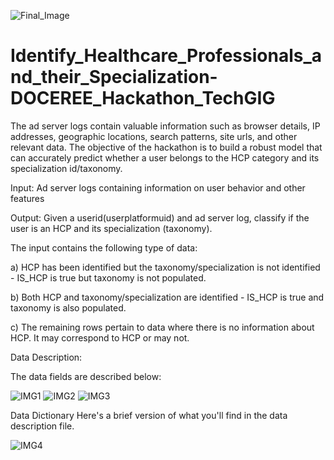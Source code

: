 ![Final_Image](https://github.com/aniiketbarphe/Identify_Healthcare_Professionals_and_their_Specialization-DOCEREE_Hackathon_TechGIG/assets/84449238/96cebb07-cc49-40a6-9bcd-da8854d90c3a)

# Identify_Healthcare_Professionals_and_their_Specialization-DOCEREE_Hackathon_TechGIG

The ad server logs contain valuable information such as browser details, IP addresses, geographic locations, search patterns, site urls, and other relevant data. The objective of the hackathon is to build a robust model that can accurately predict whether a user belongs to the HCP category and its specialization id/taxonomy.

Input: Ad server logs containing information on user behavior and other features

Output: Given a userid(userplatformuid) and ad server log, classify if the user is an HCP and its specialization (taxonomy).

The input contains the following type of data:

a) HCP has been identified but the taxonomy/specialization is not identified - IS_HCP is true but taxonomy is not populated.

b) Both HCP and taxonomy/specialization are identified - IS_HCP is true and taxonomy is also populated.

c) The remaining rows pertain to data where there is no information about HCP. It may correspond to HCP or may not.

Data Description:

The data fields are described below:

![IMG1](https://github.com/aniiketbarphe/Identify_Healthcare_Professionals_and_their_Specialization-DOCEREE_Hackathon_TechGIG/assets/84449238/fa6f89c3-1c13-4011-9cd6-e3837daf3a95)
![IMG2](https://github.com/aniiketbarphe/Identify_Healthcare_Professionals_and_their_Specialization-DOCEREE_Hackathon_TechGIG/assets/84449238/0b319e29-751f-49f5-8bba-af1d0c6b0a19)
![IMG3](https://github.com/aniiketbarphe/Identify_Healthcare_Professionals_and_their_Specialization-DOCEREE_Hackathon_TechGIG/assets/84449238/9650e0db-352d-4b20-8767-25f4c1c7d4bd)

Data Dictionary
Here's a brief version of what you'll find in the data description file.

![IMG4](https://github.com/aniiketbarphe/Identify_Healthcare_Professionals_and_their_Specialization-DOCEREE_Hackathon_TechGIG/assets/84449238/05b21d34-6806-416d-839a-6546b9ba2467)


